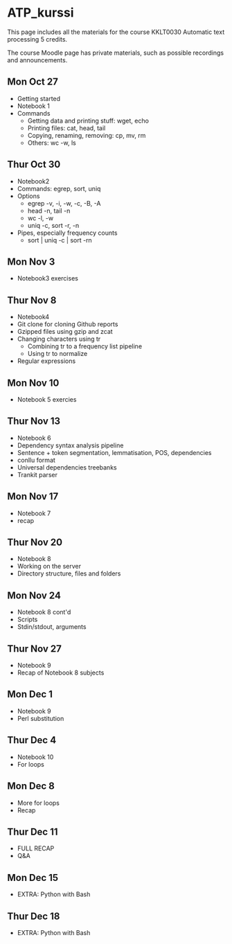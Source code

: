 # ATP_kurssi

This page includes all the materials for the course KKLT0030 Automatic text processing 5 credits. 

The course Moodle page has private materials, such as possible recordings and announcements.

## Mon Oct 27
* Getting started
* Notebook 1
* Commands
  * Getting data and printing stuff: wget, echo
  * Printing files: cat, head, tail
  * Copying, renaming, removing: cp, mv, rm
  * Others: wc -w, ls

## Thur Oct 30
* Notebook2
* Commands: egrep, sort, uniq
* Options
  * egrep -v, -i, -w, -c, -B, -A
  * head -n, tail -n
  * wc -l, -w
  * uniq -c, sort -r, -n
* Pipes, especially frequency counts
  * sort | uniq -c | sort -rn

## Mon Nov 3
* Notebook3 exercises

## Thur Nov 8
* Notebook4
* Git clone for cloning Github reports
* Gzipped files using gzip and zcat
* Changing characters using tr
   * Combining tr to a frequency list pipeline
   * Using tr to normalize
* Regular expressions

## Mon Nov 10
* Notebook 5 exercies

## Thur Nov 13
* Notebook 6
* Dependency syntax analysis pipeline
 * Sentence + token segmentation, lemmatisation, POS, dependencies
 * conllu format
* Universal dependencies treebanks
* Trankit parser

## Mon Nov 17
* Notebook 7
* recap

## Thur Nov 20
* Notebook 8
* Working on the server
* Directory structure, files and folders

## Mon Nov 24
* Notebook 8 cont'd
* Scripts
* Stdin/stdout, arguments

## Thur Nov 27
* Notebook 9
* Recap of Notebook 8 subjects

## Mon Dec 1
* Notebook 9
* Perl substitution

## Thur Dec 4
* Notebook 10
* For loops

## Mon Dec 8
* More for loops
* Recap

## Thur Dec 11
* FULL RECAP
* Q&A

## Mon Dec 15
* EXTRA: Python with Bash

## Thur Dec 18
* EXTRA: Python with Bash
